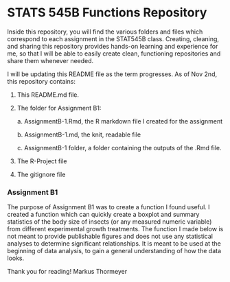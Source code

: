 # STATS 545B Functions Repository

Inside this repository, you will find the various folders and files which correspond to each 
assignment in the STAT545B class. Creating, cleaning, and sharing this repository provides 
hands-on learning and experience for me, so that I will be able to easily create clean, functioning 
repositories and share them whenever needed.

I will be updating this README file as the term progresses. As of Nov 2nd, this repository contains:

1. This README.md file.
3. The folder for Assignment B1:

     a. AssignmentB-1.Rmd, the R markdown file I created for the assignment
     
     b. AssignmentB-1.md, the knit, readable file
     
     c. AssignmentB-1 folder, a folder containing the outputs of the .Rmd file.
     
4. The R-Project file
5. The gitignore file


### Assignment B1
The purpose of Assignment B1 was to create a function I found useful. I created a function which can 
quickly create a boxplot and summary statistics of the body size of insects (or any measured numeric 
variable) from different experimental growth treatments. The function I made below is not meant to 
provide publishable figures and does not use any statistical analyses to determine significant 
relationships. It is meant to be used at the beginning of data analysis, to gain a general 
understanding of how the data looks.


Thank you for reading!
Markus Thormeyer
